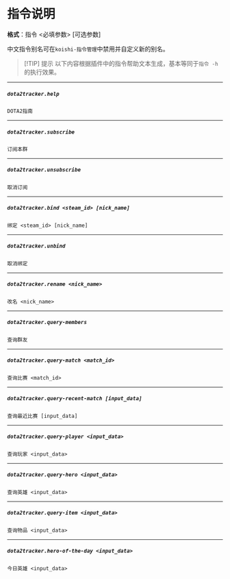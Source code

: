# 指令说明

**格式**：指令 <必填参数> [可选参数]

中文指令别名可在`koishi-指令管理`中禁用并自定义新的别名。

> [!TIP] 提示
> 以下内容根据插件中的指令帮助文本生成，基本等同于`指令 -h`的执行效果。

<script setup>
import locale from "../locales/zh-CN.command.yml"
</script>

***
##### `dota2tracker.help`
`DOTA2指南`
<Command :command="locale.commands.dota2tracker.help"/>

***
##### `dota2tracker.subscribe`
`订阅本群`
<Command :command="locale.commands.dota2tracker.subscribe"/>

***
##### `dota2tracker.unsubscribe`
`取消订阅`
<Command :command="locale.commands.dota2tracker.unsubscribe"/>

***
##### `dota2tracker.bind <steam_id> [nick_name]`
`绑定 <steam_id> [nick_name]`
<Command :command="locale.commands.dota2tracker.bind"/>

***
##### `dota2tracker.unbind`
`取消绑定`
<Command :command="locale.commands.dota2tracker.unbind"/>

***
##### `dota2tracker.rename <nick_name>`
`改名 <nick_name>`
<Command :command="locale.commands.dota2tracker.rename"/>

***
##### `dota2tracker.query-members`
`查询群友`
<Command :command="locale.commands.dota2tracker['query-members']"/>

***
##### `dota2tracker.query-match <match_id>`
`查询比赛 <match_id>`
<Command :command="locale.commands.dota2tracker['query-match']"/>

***
##### `dota2tracker.query-recent-match [input_data]`
`查询最近比赛 [input_data]`
<Command :command="locale.commands.dota2tracker['query-recent-match']"/>

***
##### `dota2tracker.query-player <input_data>`
`查询玩家 <input_data>`
<Command :command="locale.commands.dota2tracker['query-player']"/>

***
##### `dota2tracker.query-hero <input_data>`
`查询英雄 <input_data>`
<Command :command="locale.commands.dota2tracker['query-hero']"/>

***
##### `dota2tracker.query-item <input_data>`
`查询物品 <input_data>`
<Command :command="locale.commands.dota2tracker['query-item']"/>

***
##### `dota2tracker.hero-of-the-day <input_data>`
`今日英雄 <input_data>`
<Command :command="locale.commands.dota2tracker['hero-of-the-day']"/>

